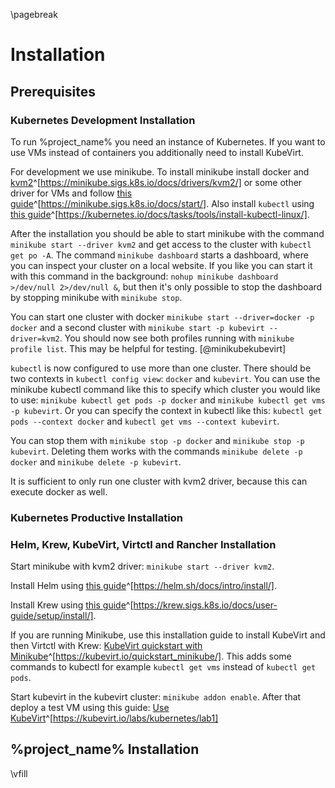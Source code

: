 \pagebreak


# Installation

## Prerequisites

### Kubernetes Development Installation

To run %project_name% you need an instance of Kubernetes. If you want to use VMs instead of containers you additionally need to install KubeVirt.

For development we use minikube. To install minikube install docker and [kvm2](https://minikube.sigs.k8s.io/docs/drivers/kvm2/)^[https://minikube.sigs.k8s.io/docs/drivers/kvm2/] or some other driver for VMs and follow [this guide](https://minikube.sigs.k8s.io/docs/start/)^[https://minikube.sigs.k8s.io/docs/start/]. Also install `kubectl` using [this guide](https://kubernetes.io/docs/tasks/tools/install-kubectl-linux/)^[https://kubernetes.io/docs/tasks/tools/install-kubectl-linux/].

After the installation you should be able to start minikube with the command `minikube start --driver kvm2` and get access to the cluster with `kubectl get po -A`. The command `minikube dashboard` starts a dashboard, where you can inspect your cluster on a local website. If you like you can start it with this command in the background: `nohup minikube dashboard >/dev/null 2>/dev/null &`, but then it's only possible to stop the dashboard by stopping minikube with `minikube stop`.

You can start one cluster with docker `minikube start --driver=docker -p docker` and a second cluster with `minikube start -p kubevirt --driver=kvm2`. You should now see both profiles running with `minikube profile list`. This may be helpful for testing. [@minikubekubevirt]

`kubectl` is now configured to use more than one cluster. There should be two contexts in `kubectl config view`: `docker` and `kubevirt`. You can use the minikube kubectl command like this to specify which cluster you would like to use: `minikube kubectl get pods -p docker` and `minikube kubectl get vms -p kubevirt`. Or you can specify the context in kubectl like this: `kubectl get pods --context docker` and `kubectl get vms --context kubevirt`.

You can stop them with `minikube stop -p docker` and `minikube stop -p kubevirt`. Deleting them works with the commands `minikube delete -p docker` and `minikube delete -p kubevirt`.

It is sufficient to only run one cluster with kvm2 driver, because this can execute docker as well.

### Kubernetes Productive Installation
<!-- TODO -->

### Helm, Krew, KubeVirt, Virtctl and Rancher Installation
Start minikube with kvm2 driver: `minikube start --driver kvm2`.

Install Helm using [this guide](https://helm.sh/docs/intro/install/)^[https://helm.sh/docs/intro/install/].

Install Krew using [this guide](https://krew.sigs.k8s.io/docs/user-guide/setup/install/)^[https://krew.sigs.k8s.io/docs/user-guide/setup/install/].

If you are running Minikube, use this installation guide to install KubeVirt and then Virtctl with Krew: [KubeVirt quickstart with Minikube](https://kubevirt.io/quickstart_minikube/)^[https://kubevirt.io/quickstart_minikube/]. This adds some commands to kubectl for example `kubectl get vms` instead of `kubectl get pods`.

Start kubevirt in the kubevirt cluster: `minikube addon enable`. After that deploy a test VM using this guide: [Use KubeVirt](https://kubevirt.io/labs/kubernetes/lab1)^[https://kubevirt.io/labs/kubernetes/lab1]

<!-- TODO: test if kubevirt works with docker -->

## %project_name% Installation
<!-- TODO -->

\vfill
